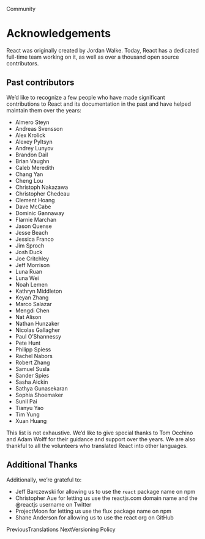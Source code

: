 Community
# Acknowledgements
React was originally created by Jordan Walke. Today, React has a dedicated full-time team working on it, as well as over a thousand open source contributors.
## Past contributors 
We’d like to recognize a few people who have made significant contributions to React and its documentation in the past and have helped maintain them over the years:
  * Almero Steyn
  * Andreas Svensson
  * Alex Krolick
  * Alexey Pyltsyn
  * Andrey Lunyov
  * Brandon Dail
  * Brian Vaughn
  * Caleb Meredith
  * Chang Yan
  * Cheng Lou
  * Christoph Nakazawa
  * Christopher Chedeau
  * Clement Hoang
  * Dave McCabe
  * Dominic Gannaway
  * Flarnie Marchan
  * Jason Quense
  * Jesse Beach
  * Jessica Franco
  * Jim Sproch
  * Josh Duck
  * Joe Critchley
  * Jeff Morrison
  * Luna Ruan
  * Luna Wei
  * Noah Lemen
  * Kathryn Middleton
  * Keyan Zhang
  * Marco Salazar
  * Mengdi Chen
  * Nat Alison
  * Nathan Hunzaker
  * Nicolas Gallagher
  * Paul O’Shannessy
  * Pete Hunt
  * Philipp Spiess
  * Rachel Nabors
  * Robert Zhang
  * Samuel Susla
  * Sander Spies
  * Sasha Aickin
  * Sathya Gunasekaran
  * Sophia Shoemaker
  * Sunil Pai
  * Tianyu Yao
  * Tim Yung
  * Xuan Huang


This list is not exhaustive.
We’d like to give special thanks to Tom Occhino and Adam Wolff for their guidance and support over the years. We are also thankful to all the volunteers who translated React into other languages.
## Additional Thanks 
Additionally, we’re grateful to:
  * Jeff Barczewski for allowing us to use the `react` package name on npm
  * Christopher Aue for letting us use the reactjs.com domain name and the @reactjs username on Twitter
  * ProjectMoon for letting us use the flux package name on npm
  * Shane Anderson for allowing us to use the react org on GitHub


PreviousTranslations
NextVersioning Policy
